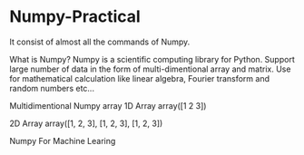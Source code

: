 # Numpy-Practical
It consist of almost all the commands of Numpy.

What is Numpy?
Numpy is a scientific computing library for Python.
Support large number of data in the form of multi-dimentional array and matrix.
Use for mathematical calculation like linear algebra, Fourier transform and random numbers etc...

Multidimentional Numpy array
1D Array
array([1 2 3])

2D Array
array([1, 2, 3],
      [1, 2, 3],
      [1, 2, 3])
      
      
Numpy For Machine Learing





